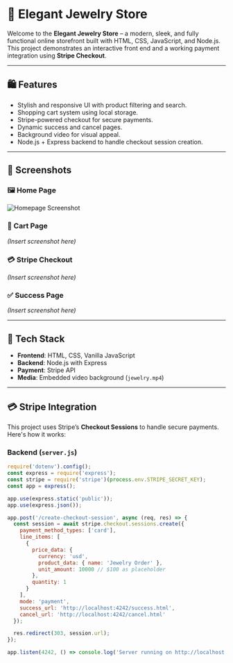 # 💎 Elegant Jewelry Store

Welcome to the **Elegant Jewelry Store** – a modern, sleek, and fully functional online storefront built with HTML, CSS, JavaScript, and Node.js. This project demonstrates an interactive front end and a working payment integration using **Stripe Checkout**.

---

## 🛍 Features

- Stylish and responsive UI with product filtering and search.
- Shopping cart system using local storage.
- Stripe-powered checkout for secure payments.
- Dynamic success and cancel pages.
- Background video for visual appeal.
- Node.js + Express backend to handle checkout session creation.

---

## 📸 Screenshots

### 🖼 Home Page
![Homepage Screenshot](images/HomePage1.png)


### 🛒 Cart Page
*(Insert screenshot here)*

### 💳 Stripe Checkout
*(Insert screenshot here)*

### ✅ Success Page
*(Insert screenshot here)*

---

## 🧾 Tech Stack

- **Frontend**: HTML, CSS, Vanilla JavaScript
- **Backend**: Node.js with Express
- **Payment**: Stripe API
- **Media**: Embedded video background (`jewelry.mp4`)

---

## 💳 Stripe Integration

This project uses Stripe’s **Checkout Sessions** to handle secure payments. Here's how it works:

### Backend (`server.js`)

```js
require('dotenv').config();
const express = require('express');
const stripe = require('stripe')(process.env.STRIPE_SECRET_KEY);
const app = express();

app.use(express.static('public'));
app.use(express.json());

app.post('/create-checkout-session', async (req, res) => {
  const session = await stripe.checkout.sessions.create({
    payment_method_types: ['card'],
    line_items: [
      {
        price_data: {
          currency: 'usd',
          product_data: { name: 'Jewelry Order' },
          unit_amount: 10000 // $100 as placeholder
        },
        quantity: 1
      }
    ],
    mode: 'payment',
    success_url: 'http://localhost:4242/success.html',
    cancel_url: 'http://localhost:4242/cancel.html'
  });

  res.redirect(303, session.url);
});

app.listen(4242, () => console.log('Server running on http://localhost:4242'));
